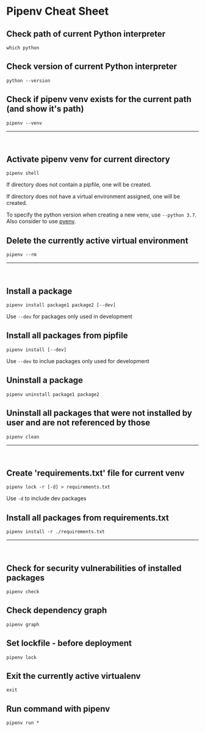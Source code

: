 # Pipenv Cheat Sheet

## Check path of current Python interpreter
```
which python
```

## Check version of current Python interpreter
```
python --version
```

## Check if pipenv venv exists for the current path (and show it's path)
```
pipenv --venv
```
---
<br>


## Activate pipenv venv for current directory
```
pipenv shell
```
If directory does not contain a pipfile, one will be created.

If directory does not have a virtual environment assigned, one will be created.

To specify the python version when creating a new venv, use `--python 3.7`. Also consider to use [pyenv](https://github.com/pyenv/pyenv).

## Delete the currently active virtual environment
```
pipenv --rm
```
---
<br>

## Install a package
```
pipenv install package1 package2 [--dev]
```
Use `--dev` for packages only used in development

## Install all packages from pipfile
```
pipenv install [--dev]
```
Use `--dev` to inclue packages only used for development
## Uninstall a package
```
pipenv uninstall package1 package2
```
## Uninstall all packages that were not installed by user and are not referenced by those
```
pipenv clean
```
---
<br>

## Create 'requirements.txt' file for current venv
```
pipenv lock -r [-d] > requirements.txt
```
Use `-d` to include dev packages

## Install all packages from requirements.txt
```
pipenv install -r ./requirements.txt
```
---
<br>

## Check for security vulnerabilities of installed packages
```
pipenv check
```

## Check dependency graph
```
pipenv graph
```

## Set lockfile - before deployment
```
pipenv lock
```

## Exit the currently active virtualenv
```
exit
```

## Run command with pipenv
```
pipenv run *
```